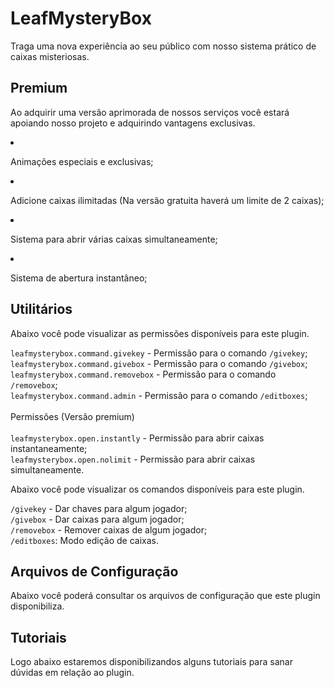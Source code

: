 # LeafMysteryBox
<secondary-label ref="gratuita"/>
<secondary-label ref="premium"/>

<p>Traga uma nova experiência ao seu público com nosso sistema prático de caixas misteriosas.</p>

## Premium

<p>
    Ao adquirir uma versão aprimorada de nossos serviços você estará apoiando nosso projeto e adquirindo vantagens exclusivas.
</p>

<procedure title="Quais sãos as vantagens?">
    <list>
        <li>
            <p>Animações especiais e exclusivas;</p>
        </li>
        <li>
            <p>Adicione caixas ilimitadas (Na versão gratuita haverá um limite de 2 caixas);</p>
        </li>
        <li>
            <p>Sistema para abrir várias caixas simultaneamente;</p>
        </li>
        <li>
            <p>Sistema de abertura instantâneo;</p>
        </li>
    </list>
</procedure>

## Utilitários

<tabs>
    <tab title="Permissões">
        <procedure title="Permissões">
            <p>Abaixo você pode visualizar as permissões disponíveis para este plugin.</p>
            <p>
                <code>leafmysterybox.command.givekey</code> - Permissão para o comando <code>/givekey</code>;<br>
                <code>leafmysterybox.command.givebox</code> - Permissão para o comando <code>/givebox</code>;<br>
                <code>leafmysterybox.command.removebox</code> - Permissão para o comando <code>/removebox</code>;<br>
                <code>leafmysterybox.command.admin</code> - Permissão para o comando <code>/editboxes</code>;<br><br>
                <control>Permissões (Versão premium)</control><br><br>
                <code>leafmysterybox.open.instantly</code> - Permissão para abrir caixas instantaneamente;<br>
                <code>leafmysterybox.open.nolimit</code> - Permissão para abrir caixas simultaneamente.
            </p>
        </procedure>
    </tab>
    <tab title="Comandos">
        <procedure title="Comandos">
            <p>Abaixo você pode visualizar os comandos disponíveis para este plugin.</p>
            <p>
                <code>/givekey</code> - Dar chaves para algum jogador;<br>
                <code>/givebox</code> - Dar caixas para algum jogador;<br>
                <code>/removebox</code> - Remover caixas de algum jogador;<br>
                <code>/editboxes</code>: Modo edição de caixas.<br>
            </p>
        </procedure>
    </tab>
</tabs>

## Arquivos de Configuração

<p>Abaixo você poderá consultar os arquivos de configuração que este plugin disponibiliza.</p>

<include from="arquivos-mysterybox.md" element-id="arquivos-mysterybox"></include>

## Tutoriais
<secondary-label ref="breve"/>

<p>Logo abaixo estaremos disponibilizandos alguns tutoriais para sanar dúvidas em relação ao plugin.</p>

<seealso title="Veja mais sobre">
    <category ref="wrs">
        <a href="dependências-utilitários.md"/>
        <a href="versões-premium.md"/>
        <a href="criação-items.md"/>
        <a href="conditions.md"/>
    </category>
</seealso>